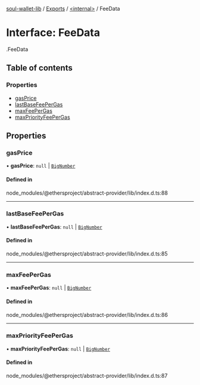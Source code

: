 [soul-wallet-lib](../README.md) / [Exports](../modules.md) / [<internal\>](../modules/internal_.md) / FeeData

# Interface: FeeData

[<internal>](../modules/internal_.md).FeeData

## Table of contents

### Properties

- [gasPrice](internal_.FeeData.md#gasprice)
- [lastBaseFeePerGas](internal_.FeeData.md#lastbasefeepergas)
- [maxFeePerGas](internal_.FeeData.md#maxfeepergas)
- [maxPriorityFeePerGas](internal_.FeeData.md#maxpriorityfeepergas)

## Properties

### gasPrice

• **gasPrice**: ``null`` \| [`BigNumber`](../classes/internal_.BigNumber.md)

#### Defined in

node_modules/@ethersproject/abstract-provider/lib/index.d.ts:88

___

### lastBaseFeePerGas

• **lastBaseFeePerGas**: ``null`` \| [`BigNumber`](../classes/internal_.BigNumber.md)

#### Defined in

node_modules/@ethersproject/abstract-provider/lib/index.d.ts:85

___

### maxFeePerGas

• **maxFeePerGas**: ``null`` \| [`BigNumber`](../classes/internal_.BigNumber.md)

#### Defined in

node_modules/@ethersproject/abstract-provider/lib/index.d.ts:86

___

### maxPriorityFeePerGas

• **maxPriorityFeePerGas**: ``null`` \| [`BigNumber`](../classes/internal_.BigNumber.md)

#### Defined in

node_modules/@ethersproject/abstract-provider/lib/index.d.ts:87
